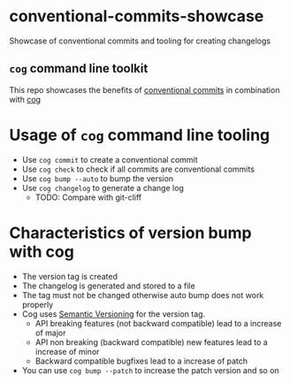 # conventional-commits-showcase
Showcase of conventional commits and tooling for creating changelogs

## `cog` command line toolkit
This repo showcases the benefits of [conventional commits](https://www.conventionalcommits.org/en/v1.0.0-beta.2/#specification) in combination with [cog](https://docs.cocogitto.io/guide/#repository-initialization)

# Usage of `cog` command line tooling
- Use `cog commit` to create a conventional commit
- Use `cog check` to check if all commits are conventional commits
- Use `cog bump --auto` to bump the version
- Use `cog changelog` to generate a change log
  - TODO: Compare with git-cliff

# Characteristics of version bump with cog
- The version tag is created
- The changelog is generated and stored to a file
- The tag must not be changed otherwise auto bump does not work properly
- Cog uses [Semantic Versioning](https://semver.org/) for the version tag. 
  - API breaking features (not backward compatible) lead to a increase of major
  - API non breaking (backward compatible) new features lead to a increase of minor
  - Backward compatible bugfixes lead to a increase of patch
- You can use `cog bump --patch` to increase the patch version and so on
